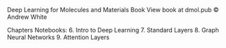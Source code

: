 Deep Learning for Molecules and Materials Book
View book at dmol.pub
© Andrew White

Chapters Notebooks:
6. Intro to Deep Learning
7. Standard Layers
8. Graph Neural Networks
9. Attention Layers
